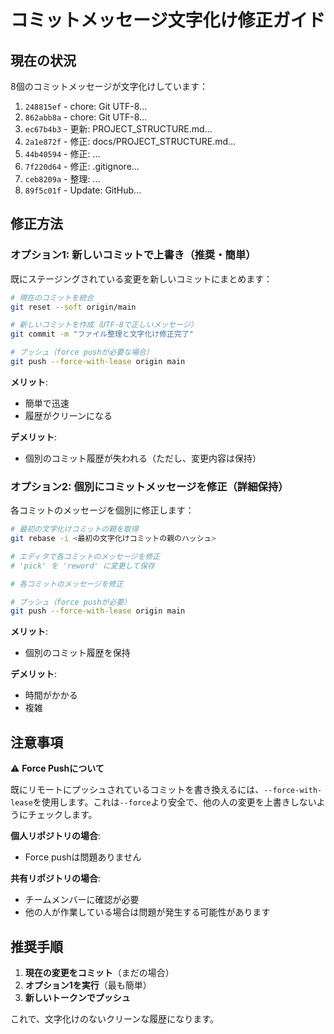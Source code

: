 # コミットメッセージ文字化け修正ガイド

## 現在の状況

8個のコミットメッセージが文字化けしています：

1. `248815ef` - chore: Git UTF-8...
2. `862abb8a` - chore: Git UTF-8...
3. `ec67b4b3` - 更新: PROJECT_STRUCTURE.md...
4. `2a1e872f` - 修正: docs/PROJECT_STRUCTURE.md...
5. `44b40594` - 修正: ...
6. `7f220d64` - 修正: .gitignore...
7. `ceb8209a` - 整理: ...
8. `89f5c01f` - Update: GitHub...

## 修正方法

### オプション1: 新しいコミットで上書き（推奨・簡単）

既にステージングされている変更を新しいコミットにまとめます：

```bash
# 現在のコミットを統合
git reset --soft origin/main

# 新しいコミットを作成（UTF-8で正しいメッセージ）
git commit -m "ファイル整理と文字化け修正完了"

# プッシュ（force pushが必要な場合）
git push --force-with-lease origin main
```

**メリット**:
- 簡単で迅速
- 履歴がクリーンになる

**デメリット**:
- 個別のコミット履歴が失われる（ただし、変更内容は保持）

### オプション2: 個別にコミットメッセージを修正（詳細保持）

各コミットのメッセージを個別に修正します：

```bash
# 最初の文字化けコミットの親を取得
git rebase -i <最初の文字化けコミットの親のハッシュ>

# エディタで各コミットのメッセージを修正
# 'pick' を 'reword' に変更して保存

# 各コミットのメッセージを修正

# プッシュ（force pushが必要）
git push --force-with-lease origin main
```

**メリット**:
- 個別のコミット履歴を保持

**デメリット**:
- 時間がかかる
- 複雑

## 注意事項

⚠️ **Force Pushについて**

既にリモートにプッシュされているコミットを書き換えるには、`--force-with-lease`を使用します。これは`--force`より安全で、他の人の変更を上書きしないようにチェックします。

**個人リポジトリの場合**:
- Force pushは問題ありません

**共有リポジトリの場合**:
- チームメンバーに確認が必要
- 他の人が作業している場合は問題が発生する可能性があります

## 推奨手順

1. **現在の変更をコミット**（まだの場合）
2. **オプション1を実行**（最も簡単）
3. **新しいトークンでプッシュ**

これで、文字化けのないクリーンな履歴になります。

